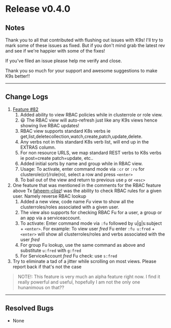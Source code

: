 # Release v0.4.0

## Notes

Thank you to all that contributed with flushing out issues with K9s! I'll try
to mark some of these issues as fixed. But if you don't mind grab the latest
rev and see if we're happier with some of the fixes!

If you've filed an issue please help me verify and close.

Thank you so much for your support and awesome suggestions to make K9s better!!

---

## Change Logs

1. [Feature #82](https://github.com/derailed/k9s/issues/82)
   1. Added ability to view RBAC policies while in clusterrole or role view.
   1. 😃 The RBAC view will auto-refresh just like any K9s views hence showing live RBAC updates!
   1. RBAC view supports standard K8s verbs ie get,list,deletecollection,watch,create,patch,update,delete.
   1. Any verbs not in this standard K8s verb list, will end up in the EXTRAS column.
   1. For non resource URLS, we map standard REST verbs to K8s verbs ie post=create patch=update, etc..
   1. Added initial sorts by name and group while in RBAC view.
   1. Usage: To activate, enter command mode via `:cr` or `:ro` for clusterole(cr)/role(ro), select a row and press `<enter>`
   1. To bail out of the view and return to previous use `p` or `<esc>`
1. One feature that was mentioned in the comments for the RBAC feature above Tx [faheem-cliqz](https://github.com/faheem-cliqz)! was the ability to check RBAC rules for a given user. Namely reverse RBAC lookup
   1. Added a new view, code name *Fu* view to show all the clusterroles/roles associated with a given user.
   1. The view also supports for checking RBAC Fu for a user, a group or an app via a serviceaccount.
   1. To activate: Enter command mode via `:fu` followed by u|g|s:subject + `<enter>`.
      For example: To view user *fred* Fu enter `:fu u:fred` + `<enter>` will show all clusterroles/roles and verbs associated
      with the user *fred*
   1. For group Fu lookup, use the same command as above and substitute `u:fred` with `g:fred`
   1. For ServiceAccount *fred* Fu check: use `s:fred`
1. Try to eliminate a tad of a jitter while scrolling on most views. Please report back if that's not the case

> NOTE!: This feature is very much an alpha feature right now.
> I find it really powerful and useful, hopefully I am not the only one hunanimous on that??

---

## Resolved Bugs

+ None
